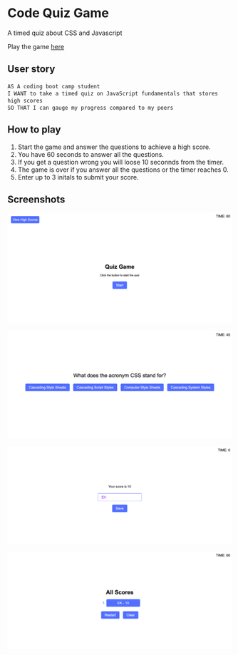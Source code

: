 # Code Quiz Game
A timed quiz about CSS and Javascript

Play the game [here](https://emjkenz.github.io/Code-Quiz-Game)

## User story
```
AS A coding boot camp student
I WANT to take a timed quiz on JavaScript fundamentals that stores high scores
SO THAT I can gauge my progress compared to my peers
```
## How to play
1) Start the game and answer the questions to achieve a high score.
2) You have 60 seconds to answer all the questions.
3) If you get a question wrong you will loose 10 seconnds from the timer.
4) The game is over if you answer all the questions or the timer reaches 0.
5) Enter up to 3 initals to submit your score.

## Screenshots

![Start Screen](https://raw.githubusercontent.com/emjkenz/Code-Quiz-Game/main/images/start-screen.png)

![Questions](https://raw.githubusercontent.com/emjkenz/Code-Quiz-Game/main/images/questions.png)

![End Screen](https://raw.githubusercontent.com/emjkenz/Code-Quiz-Game/main/images/end-screen.png)

![All the scores](https://raw.githubusercontent.com/emjkenz/Code-Quiz-Game/main/images/all-scores.png)